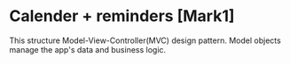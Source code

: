 #  Calender + reminders [Mark1]

This structure Model-View-Controller(MVC) design pattern. 
Model objects manage the app's  data and business logic.

